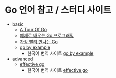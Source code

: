 Go 언어 참고 / 스터디 사이트
==
  
  
+ basic
    + [A Tour Of Go](https://go-tour-kr.appspot.com/#1)
    + [예제로 배우는 Go 프로그래밍](http://golang.site/)
    + [가장 빨리 만나는 Go](http://pyrasis.com/go.html)
    + [go by example](https://gobyexample.com)
        + 한국어 번역 사이트 [go by example](https://mingrammer.com/gobyexample/)
+ advanced
    + [effective go](https://golang.org/doc/effective_go.html)
        + 한국어 번역 사이트 [effective go](https://gosudaweb.gitbooks.io/effective-go-in-korean/content/)
